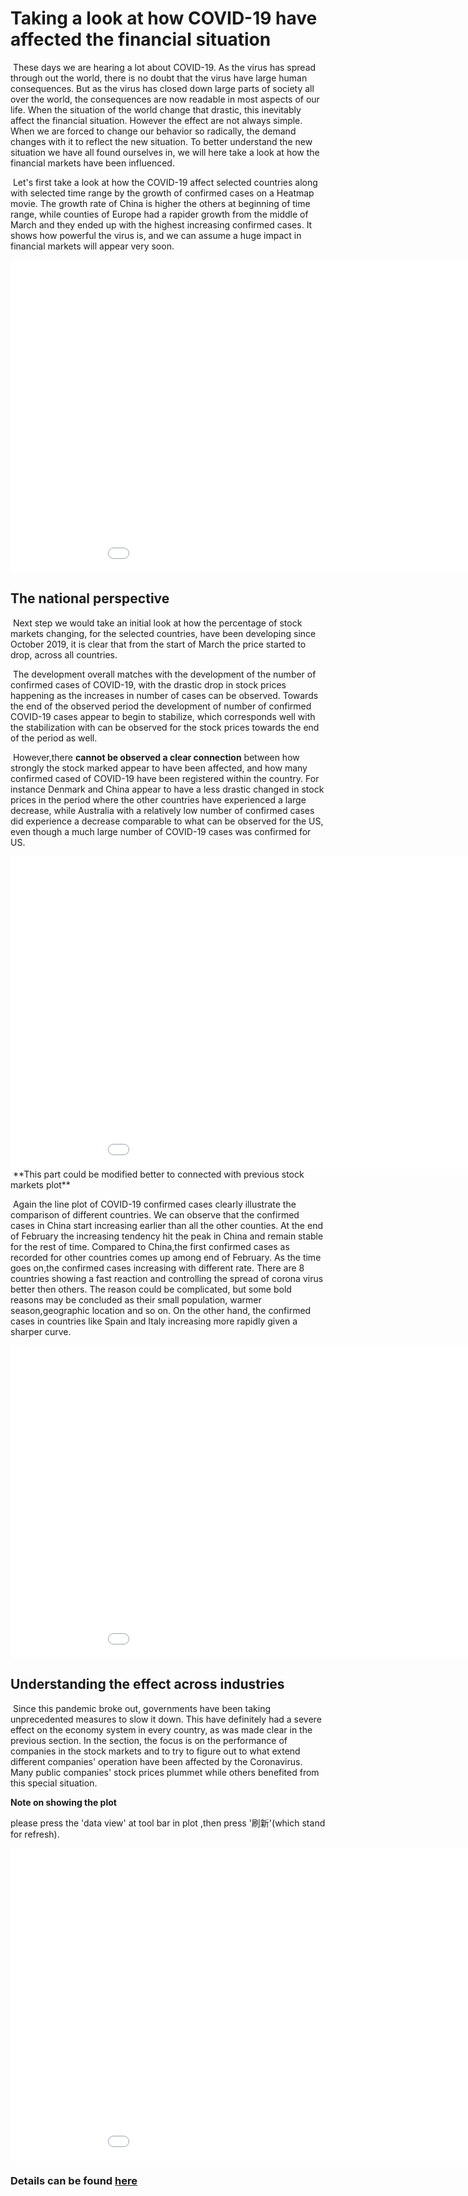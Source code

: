 

# Taking a look at how COVID-19 have affected the financial situation

​    These days we are hearing a lot about COVID-19. As the virus has spread through out the world, there is no doubt that the virus have large human consequences. But as the virus has closed down large parts of society all over the world, the consequences are now readable in most aspects of our life. When the situation of the world change that drastic, this inevitably affect the financial situation. However the effect are not always simple. When we are forced to change our behavior so radically, the demand changes with it to reflect the new situation. To better understand the new situation we have all found ourselves in, we will here take a look at how the financial markets have been influenced.

​    Let's first take a look at how the COVID-19 affect selected countries along with selected time range by the growth of confirmed cases on a Heatmap movie. The growth rate of China is higher the others at beginning of time range, while counties of Europe had a rapider growth from the middle of March and they ended up with the highest increasing confirmed cases. It shows how powerful the virus is, and we can assume a huge impact in financial markets will appear very soon.

<iframe src="final project/virusWorldMap.html"
    sandbox="allow-same-origin allow-scripts"
    width="1000"
    height="500"
    scrolling="no"
    seamless="seamless"
    frameborder="0">
</iframe>

## The national perspective
​    Next step we would take an initial look at how the percentage of stock markets changing, for the selected countries, have been developing since October 2019, it is clear that from the start of March the price started to drop, across all countries. 

​    The development overall matches with  the development of the number of confirmed cases of COVID-19, with the drastic drop in stock prices happening as the increases in number of cases can be observed.  Towards the end of the observed period the development of number of confirmed COVID-19 cases appear to begin to stabilize, which corresponds well with the stabilization with can be observed for the stock prices towards the end of the period as well.

​    However,there **cannot be observed a clear connection** between how strongly the stock marked appear to have been affected, and how many confirmed cased of COVID-19 have been registered within the country. For instance Denmark and China appear to have a less drastic changed in stock prices in the period where the other countries have experienced a large decrease, while Australia with a relatively low number of confirmed cases did experience a decrease comparable to what can be observed for the US, even though a much large number of COVID-19 cases was confirmed for US.



<iframe src="final project/PricePercentageFromStart2020.html"
    sandbox="allow-same-origin allow-scripts"
    width="1000"
    height="500"
    scrolling="no"
    seamless="seamless"
    frameborder="0">
</iframe>
​    **This part could be modified better to connected with previous stock markets plot**

​    Again the line plot of COVID-19  confirmed cases clearly illustrate the comparison of  different countries. We can observe that the confirmed cases in China start increasing earlier than all the other counties. At the end of February the increasing tendency hit the peak in China and remain stable for the rest of time. Compared to China,the first confirmed cases as recorded for other countries comes up among end of February. As the time goes on,the confirmed cases increasing with different rate. There are 8 countries showing a fast reaction and controlling the spread of corona virus better then others. The reason could be complicated, but some bold reasons may be concluded as their small population, warmer season,geographic location and so on. On the other hand, the confirmed cases in countries like Spain and Italy increasing more rapidly given a sharper curve.


<iframe src="final project/COVID19_Confirmed_Cases.html"
    sandbox="allow-same-origin allow-scripts"
    width="1000"
    height="500"
    scrolling="no"
    seamless="seamless"
    frameborder="0">
</iframe>


## Understanding the effect across industries

​    Since this pandemic broke out, governments have been taking unprecedented measures to slow it down. This have definitely had a severe effect on the economy system in every country, as was made clear in the previous section. In the section, the focus is on the performance of companies in the stock markets and to try to figure out to what extend different companies' operation have been affected by the Coronavirus. Many public companies' stock prices plummet while others benefited from this special situation.

**Note on showing the plot**

please press the 'data view' at tool bar in plot ,then press '刷新'(which stand for refresh).

<iframe src="final project/Company Stock.html"
    sandbox="allow-same-origin allow-scripts"
    width="1000"
    height="500"
    scrolling="no"
    seamless="seamless"
    frameborder="0">
</iframe>


### Details can be found [here](https://nbviewer.jupyter.org/github/LongQin1/02806SocialDataVisualization.github.io/blob/master/final%20project/Explainer%20notebook.ipynb)